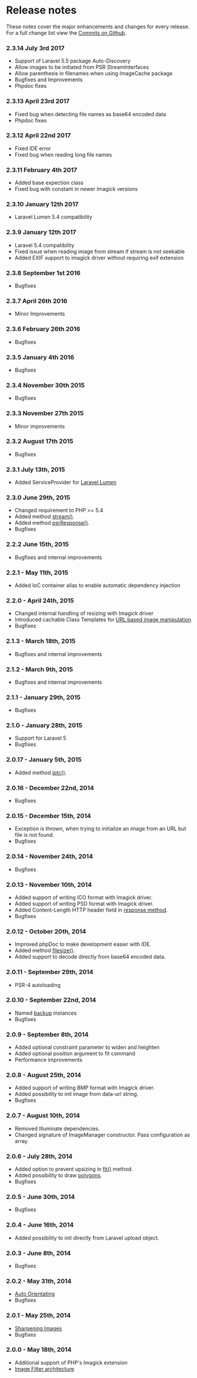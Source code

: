 # Release notes

These notes cover the major enhancements and changes for every release. For a full change list view the [Commits on Github](https://github.com/Intervention/image/commits/master).

### 2.3.14 July 3rd 2017

- Support of Laravel 5.5 package Auto-Discovery
- Allow images to be initiated from PSR StreamInterfaces
- Allow parenthesis in filenames when using ImageCache package
- Bugfixes and Improvements
- Phpdoc fixes 

### 2.3.13 April 23rd 2017

- Fixed bug when detecting file names as base64 encoded data
- Phpdoc fixes 

### 2.3.12 April 22nd 2017

- Fixed IDE error
- Fixed bug when reading long file names

### 2.3.11 February 4th 2017

- Added base expection class
- Fixed bug with constant in newer Imagick versions

### 2.3.10 January 12th 2017

- Laravel Lumen 5.4 compatibility

### 2.3.9 January 12th 2017

- Laravel 5.4 compatibility
- Fixed issue when reading image from stream if stream is not seekable
- Added EXIF support to imagick driver without requiring exif extension

### 2.3.8 September 1st 2016

- Bugfixes

### 2.3.7 April 26th 2016

- Minor Improvements

### 2.3.6 February 26th 2016

- Bugfixes

### 2.3.5 January 4th 2016

- Bugfixes

### 2.3.4 November 30th 2015

- Bugfixes

### 2.3.3 November 27th 2015

- Minor improvements

### 2.3.2 August 17th 2015

- Bugfixes

### 2.3.1 July 13th, 2015

- Added ServiceProvider for [Laravel Lumen](http://lumen.laravel.com/)

### 2.3.0 June 29th, 2015

- Changed requirement to PHP >= 5.4
- Added method [stream()](/api/stream).
- Added method [psrResponse()](/api/psrResponse).
- Bugfixes

### 2.2.2 June 15th, 2015

- Bugfixes and internal improvements

### 2.2.1 - May 11th, 2015

- Added IoC container alias to enable automatic dependency injection

### 2.2.0 - April 24th, 2015

- Changed internal handling of resizing with Imagick driver
- Introduced cachable Class Templates for [URL based image manipulation](/use/url)
- Bugfixes

### 2.1.3 - March 18th, 2015

- Bugfixes and internal improvements

### 2.1.2 - March 9th, 2015

- Bugfixes and internal improvements

### 2.1.1 - January 29th, 2015

- Bugfixes

### 2.1.0 - January 28th, 2015

- Support for Laravel 5
- Bugfixes

### 2.0.17 - January 5th, 2015

- Added method [iptc()](/api/iptc).

### 2.0.16 - December 22nd, 2014

- Bugfixes

### 2.0.15 - December 15th, 2014

- Exception is thrown, when trying to initialize an image from an URL but file is not found.
- Bugfixes

### 2.0.14 - November 24th, 2014

- Bugfixes

### 2.0.13 - November 10th, 2014

- Added support of writing ICO format with Imagick driver.
- Added support of writing PSD format with Imagick driver.
- Added Content-Length HTTP header field in [response method](/api/response).
- Bugfixes

### 2.0.12 - October 20th, 2014

- Improved phpDoc to make development easier with IDE.
- Added method [filesize()](/api/filesize).
- Added support to decode directly from base64 encoded data.

### 2.0.11 - September 29th, 2014

- PSR-4 autoloading

### 2.0.10 - September 22nd, 2014

- Named [backup](/api/backup) instances
- Bugfixes

### 2.0.9 - September 8th, 2014

- Added optional constraint parameter to widen and heighten
- Added optional position argument to fit command
- Performance improvements

### 2.0.8 - August 25th, 2014

- Added support of writing BMP format with Imagick driver.
- Added possibility to init image from data-url string.
- Bugfixes

### 2.0.7 - August 10th, 2014

- Removed Illuminate dependencies.
- Changed signature of ImageManager constructor. Pass configuration as array.

### 2.0.6 - July 28th, 2014

- Added option to prevent upsizing in [fit()](/api/fit) method.
- Added possibility to draw [polygons](/api/polygon).
- Bugfixes

### 2.0.5 - June 30th, 2014

- Bugfixes

### 2.0.4 - June 16th, 2014

- Added possibility to init directly from Laravel upload object.

### 2.0.3 - June 8th, 2014

- Bugfixes

### 2.0.2 - May 31th, 2014

- [Auto Orientating](/api/orientate)
- Bugfixes

### 2.0.1 - May 25th, 2014

- [Sharpening Images](/api/sharpen)
- Bugfixes

### 2.0.0 - May 18th, 2014

- Additional support of PHP's Imagick extension
- [Image Filter architecture](/use/filters)
